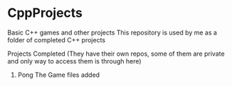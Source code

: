 # CppProjects
Basic C++ games and other projects 
This repository is used by me as a folder of completed C++ projects

Projects Completed (They have their own repos, some of them are private and only way to access them is through here)
1. Pong The Game files added
